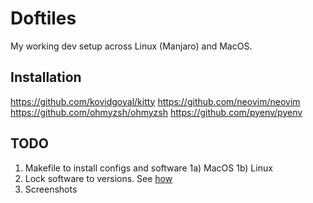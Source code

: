 # Doftiles
My working dev setup across Linux (Manjaro) and MacOS.

## Installation
https://github.com/kovidgoyal/kitty
https://github.com/neovim/neovim
https://github.com/ohmyzsh/ohmyzsh
https://github.com/pyenv/pyenv

## TODO
1) Makefile to install configs and software
1a) MacOS
1b) Linux
2) Lock software to versions. See [how](https://github.com/flatpak/flatpak/issues/3097#issuecomment-530583469)
3) Screenshots

